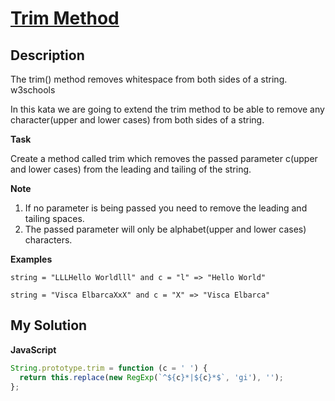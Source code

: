 # [Trim Method](https://www.codewars.com/kata/5a0b33888ba914a5e40000b7)

## Description

The trim() method removes whitespace from both sides of a string. w3schools

In this kata we are going to extend the trim method to be able to remove any character(upper and lower cases) from both sides of a string.

**Task**

Create a method called trim which removes the passed parameter c(upper and lower cases) from the leading and tailing of the string.

**Note**

1. If no parameter is being passed you need to remove the leading and tailing spaces.
2. The passed parameter will only be alphabet(upper and lower cases) characters.

**Examples**

```
string = "LLLHello Worldlll" and c = "l" => "Hello World"
```

```
string = "Visca ElbarcaXxX" and c = "X" => "Visca Elbarca"
```

## My Solution

**JavaScript**

```js
String.prototype.trim = function (c = ' ') {
  return this.replace(new RegExp(`^${c}*|${c}*$`, 'gi'), '');
};
```
